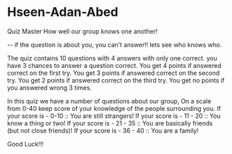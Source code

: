 # Hseen-Adan-Abed

Quiz Master
How well our group knows one another!

-- if the question is about you, you can't answer!!
lets see who knows who.

The quiz contains 10 questions with 4 answers with only one correct.
you have 3 chances to answer a question correct.
You get 4 points if answered correct on the first try.
You get 3 points if answered correct on the second try.
You get 2 points if answered correct on the third try.
You get no points if you answered wrong 3 times.

In this quiz we have a number of questions about our group,
On a scale from 0-40 keep score of your knowledge of the people surrounding you.
If your score is - 0-10 :: You are still strangers!
If your score is - 11 - 20 :: You know a thing or two!
If your score is - 21 - 35 :: You are basically friends (but not close friends)!
If your score is - 36 - 40 :: You are a family!

Good Luck!!!